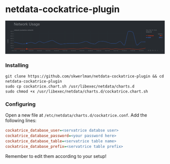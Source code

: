 # netdata-cockatrice-plugin

![](screenshot.png)

### Installing
```
git clone https://github.com/skwerlman/netdata-cockatrice-plugin && cd netdata-cockatrice-plugin
sudo cp cockatrice.chart.sh /usr/libexec/netdata/charts.d
sudo chmod +x /usr/libexec/netdata/charts.d/cockatrice.chart.sh
```

### Configuring
Open a new file at `/etc/netdata/charts.d/cockatrice.conf`. Add the following lines:
```ini
cockatrice_database_user=<servatrice databse user>
cockatrice_database_password=<your password here>
cockatrice_database_table=<servatrice table name>
cockatrice_database_prefix=<servatrice table prefix>
```
Remember to edit them according to your setup!
